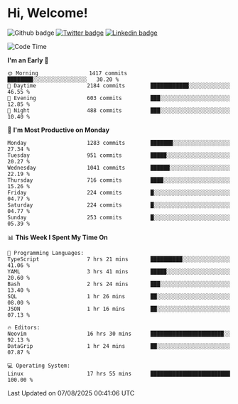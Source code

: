   # Hi, Welcome!
  ![Github badge](https://img.shields.io/github/followers/kraken-afk.svg?style=social&label=Follow&maxAge=2592000)
  [![Twitter badge](https://img.shields.io/badge/-Twitter-00acee?style=flat-square&logo=Twitter&logoColor=white)](https://twitter.com/trshppl)
  [![Linkedin badge](https://img.shields.io/badge/LinkedIn-0077B5?style=flat-square&logo=linkedin&logoColor=white)](https://www.linkedin.com/in/noveanrer)
<!--START_SECTION:waka-->
![Code Time](http://img.shields.io/badge/Code%20Time-1%2C153%20hrs%2036%20mins-blue)

**I'm an Early 🐤** 

```text
🌞 Morning                1417 commits        ████████░░░░░░░░░░░░░░░░░   30.20 % 
🌆 Daytime                2184 commits        ████████████░░░░░░░░░░░░░   46.55 % 
🌃 Evening                603 commits         ███░░░░░░░░░░░░░░░░░░░░░░   12.85 % 
🌙 Night                  488 commits         ███░░░░░░░░░░░░░░░░░░░░░░   10.40 % 
```
📅 **I'm Most Productive on Monday** 

```text
Monday                   1283 commits        ███████░░░░░░░░░░░░░░░░░░   27.34 % 
Tuesday                  951 commits         █████░░░░░░░░░░░░░░░░░░░░   20.27 % 
Wednesday                1041 commits        ██████░░░░░░░░░░░░░░░░░░░   22.19 % 
Thursday                 716 commits         ████░░░░░░░░░░░░░░░░░░░░░   15.26 % 
Friday                   224 commits         █░░░░░░░░░░░░░░░░░░░░░░░░   04.77 % 
Saturday                 224 commits         █░░░░░░░░░░░░░░░░░░░░░░░░   04.77 % 
Sunday                   253 commits         █░░░░░░░░░░░░░░░░░░░░░░░░   05.39 % 
```


📊 **This Week I Spent My Time On** 

```text
💬 Programming Languages: 
TypeScript               7 hrs 21 mins       ██████████░░░░░░░░░░░░░░░   41.06 % 
YAML                     3 hrs 41 mins       █████░░░░░░░░░░░░░░░░░░░░   20.60 % 
Bash                     2 hrs 24 mins       ███░░░░░░░░░░░░░░░░░░░░░░   13.40 % 
SQL                      1 hr 26 mins        ██░░░░░░░░░░░░░░░░░░░░░░░   08.00 % 
JSON                     1 hr 16 mins        ██░░░░░░░░░░░░░░░░░░░░░░░   07.13 % 

🔥 Editors: 
Neovim                   16 hrs 30 mins      ███████████████████████░░   92.13 % 
DataGrip                 1 hr 24 mins        ██░░░░░░░░░░░░░░░░░░░░░░░   07.87 % 

💻 Operating System: 
Linux                    17 hrs 55 mins      █████████████████████████   100.00 % 
```


 Last Updated on 07/08/2025 00:41:06 UTC
<!--END_SECTION:waka-->